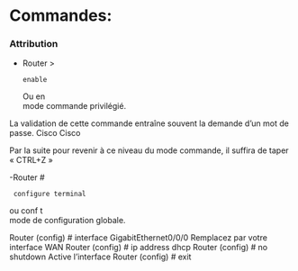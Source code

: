 # Commandes:

### Attribution
                                                            

- Router >

      enable
    Ou 
  en  				                                                               
mode commande privilégié.


La validation de cette commande entraîne souvent la demande d’un mot de passe.  Cisco Cisco

Par la suite pour revenir à ce niveau du mode commande, il suffira de taper « CTRL+Z »

-Router #

     configure terminal 
   
  
  ou
  conf t  				                                                               
mode de configuration globale.







 Router (config) # interface GigabitEthernet0/0/0                       Remplacez par votre interface WAN
 Router (config) #  ip address dhcp
 Router (config) # no shutdown    					Active l’interface
Router (config) # exit

